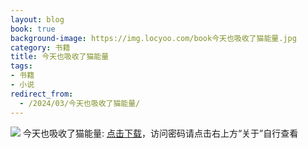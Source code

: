```yaml
---
layout: blog
book: true
background-image: https://img.locyoo.com/book今天也吸收了猫能量.jpg
category: 书籍
title: 今天也吸收了猫能量
tags:
- 书籍
- 小说
redirect_from:
  - /2024/03/今天也吸收了猫能量/
---
```

![](https://img.locyoo.com/book今天也吸收了猫能量.jpg)
今天也吸收了猫能量: <a name = "ref1" href="https://url18.ctfile.com/f/50983618-1449297847-e94f2a?p=3619">点击下载</a>，访问密码请点击右上方“关于”自行查看